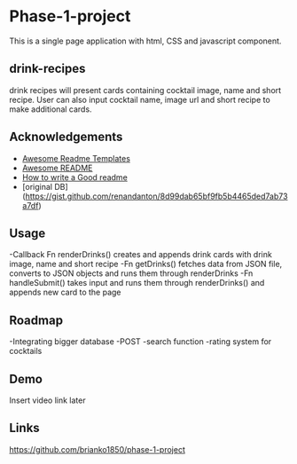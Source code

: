 # Phase-1-project

This is a single page application with html, CSS and javascript component.

## drink-recipes

drink recipes will present cards containing cocktail image, name and short recipe.
User can also input cocktail name, image url and short recipe to make additional cards.

## Acknowledgements

 - [Awesome Readme Templates](https://awesomeopensource.com/project/elangosundar/awesome-README-templates)
 - [Awesome README](https://github.com/matiassingers/awesome-readme)
 - [How to write a Good readme](https://bulldogjob.com/news/449-how-to-write-a-good-readme-for-your-github-project)
 - [original DB] (https://gist.github.com/renandanton/8d99dab65bf9fb5b4465ded7ab73a7df)



## Usage
-Callback Fn renderDrinks() creates and appends drink cards with drink image, name and short recipe
-Fn getDrinks() fetches data from JSON file, converts to JSON objects and runs them through renderDrinks
-Fn handleSubmit() takes input and runs them through renderDrinks() and appends new card to the page


## Roadmap

-Integrating bigger database
-POST
-search function
-rating system for cocktails

## Demo

Insert video link later

## Links

https://github.com/brianko1850/phase-1-project
